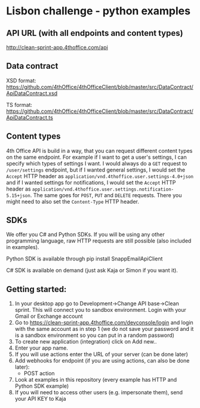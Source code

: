 # Lisbon challenge - python examples

## API URL (with all endpoints and content types)
http://clean-sprint-app.4thoffice.com/api

## Data contract
XSD format: https://github.com/4thOffice/4thOfficeClient/blob/master/src/DataContract/ApiDataContract.xsd

TS format: https://github.com/4thOffice/4thOfficeClient/blob/master/src/DataContract/ApiDataContract.ts

## Content types
4th Office API is build in a way, that you can request different content types on the same endpoint. For example if I want to get a user's settings, I can specify which types of settings I want. I would always do a `GET` request to `/user/settings` endpoint, but if I wanted general settings, I would set the `Accept` HTTP header as `application/vnd.4thoffice.user.settings-4.0+json` and if I wanted settings for notifications, I would set the `Accept` HTTP header as `application/vnd.4thoffice.user.settings.notification-5.15+json`. The same goes for `POST`, `PUT` and `DELETE` requests. There you might need to also set the `Content-Type` HTTP header. 

## SDKs

We offer you C# and Python SDKs. If you will be using any other programming language, raw HTTP requests are still possible (also included in examples).

Python SDK is available through pip install SnappEmailApiClient

C# SDK is available on demand (just ask Kaja or Simon if you want it).

##  Getting started:

1. In your desktop app go to Development->Change API base->Clean sprint. This will connect you to sandbox environment. Login with your Gmail or Exchange account
2. Go to https://clean-sprint-app.4thoffice.com/devconsole/login and login with the same account as in step 1 (we do not save your password and it is a sandbox environment so you can put in a random password)
3. To create new application (integration) click on Add new..
4. Enter your app name.
5. If you will use actions enter the URL of your server (can be done later)
6. Add webhooks for endpoint (if you are using actions, can also be done later): 
    - POST action 
7. Look at examples in this repository (every example has HTTP and Python SDK example)
8. If you will need to access other users (e.g. impersonate them), send your API KEY to Kaja